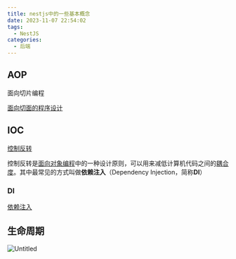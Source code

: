 ```yaml
---
title: nestjs中的一些基本概念
date: 2023-11-07 22:54:02
tags:
  - NestJS
categories:
  - 后端
---
```


## AOP

面向切片编程

[面向切面的程序设计](https://zh.wikipedia.org/wiki/面向切面的程序设计)

## IOC

[控制反转](https://zh.wikipedia.org/wiki/控制反转)

控制反转是[面向对象编程](https://zh.wikipedia.org/wiki/%E9%9D%A2%E5%90%91%E5%AF%B9%E8%B1%A1%E7%BC%96%E7%A8%8B)中的一种设计原则，可以用来减低计算机代码之间的[耦合度](<https://zh.wikipedia.org/wiki/%E8%80%A6%E5%90%88%E5%BA%A6_(%E8%A8%88%E7%AE%97%E6%A9%9F%E7%A7%91%E5%AD%B8)>)。其中最常见的方式叫做**依赖注入**（Dependency Injection，简称**DI**）

### DI

[依赖注入](https://zh.wikipedia.org/wiki/依赖注入)

## 生命周期

![Untitled](https://cdn.statically.io/gh/Lstmxx/picx-images-hosting@master/20231107/Untitled.752ufnpcym40.webp)
